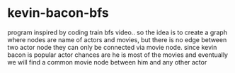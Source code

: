 # kevin-bacon-bfs
program inspired by coding train bfs video..
so the idea is to create a graph where nodes are name of actors and movies, but there is no edge between two actor node they can only be connected via movie node.
since kevin bacon is popular actor chances are he is most of the movies and eventually we will find a common movie node between him and any other actor
